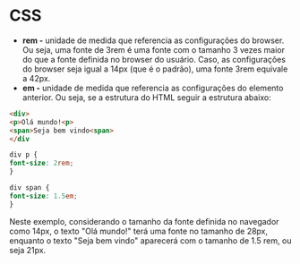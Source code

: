 # CSS

* **rem -** unidade de medida que referencia as configurações do browser. Ou seja, uma fonte de 3rem é uma fonte com o tamanho 3 vezes maior do que a fonte definida no browser do usuário. Caso, as configurações do browser seja igual a 14px (que é o padrão), uma fonte 3rem equivale a 42px.
* **em -** unidade de medida que referencia as configurações do elemento anterior. Ou seja, se a estrutura do HTML seguir a estrutura abaixo:

```html
<div>
<p>Olá mundo!<p>
<span>Seja bem vindo<span>
</div
```

```CSS
div p {
font-size: 2rem;
}

div span {
font-size: 1.5em;
}
```

Neste exemplo, considerando o tamanho da fonte definida no navegador como 14px, o texto "Olá mundo!" terá uma fonte no tamanho de 28px, enquanto o texto "Seja bem vindo" aparecerá com o tamanho de 1.5 rem, ou seja 21px.